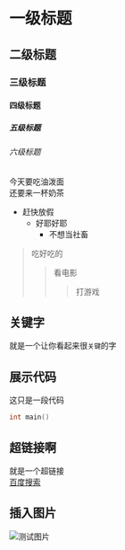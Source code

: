 
# 一级标题
## 二级标题
### 三级标题
#### 四级标题
##### 五级标题
###### 六级标题

今天要吃油泼面<br>
还要来一杯奶茶<br>


* 赶快放假
  * 好耶好耶
    * 不想当社畜

> 吃好吃的
>> 看电影
>>> 打游戏


## 关键字
就是一个让你看起来很`关键`的字

## 展示代码
这只是一段代码<br>
```c
int main()
```


## 超链接啊
就是一个超链接<br>
[百度搜索](https://www.baidu.com)


## 插入图片
![测试图片](https://image.baidu.com/search/detail?ct=503316480&z=0&ipn=d&word=%E5%9B%BE%E7%89%872021%E6%96%B0%E5%9B%BE%E7%89%87&hs=2&pn=2&spn=0&di=118470&pi=0&rn=1&tn=baiduimagedetail&is=0%2C0&ie=utf-8&oe=utf-8&cl=2&lm=-1&cs=391432076%2C2333879031&os=2745940824%2C3416643895&simid=4077756974%2C385804610&adpicid=0&lpn=0&ln=30&fr=ala&fm=&sme=&cg=&bdtype=0&oriquery=%E5%9B%BE%E7%89%872021%E6%96%B0%E5%9B%BE%E7%89%87&objurl=https%3A%2F%2Fgimg2.baidu.com%2Fimage_search%2Fsrc%3Dhttp%3A%2F%2Ff3.v.veimg.cn%2Fmeadincms%2F1%2F2015%2F1123%2F20151123081509321.jpg%26refer%3Dhtthttps://image.baidu.com/search/detail?ct=503316480&z=0&ipn=d&word=%E5%9B%BE%E7%89%872021%E6%96%B0%E5%9B%BE%E7%89%87&hs=2&pn=2&spn=0&di=118470&pi=0&rn=1&tn=baiduimagedetail&is=0%2C0&ie=utf-8&oe=utf-8&cl=2&lm=-1&cs=391432076%2C2333879031&os=2745940824%2C3416643895&simid=4077756974%2C385804610&adpicid=0&lpn=0&ln=30&fr=ala&fm=&sme=&cg=&bdtype=0&oriquery=%E5%9B%BE%E7%89%872021%E6%96%B0%E5%9B%BE%E7%89%87&objurl=https%3A%2F%2Fgimg2.baidu.com%2Fimage_search%2Fsrc%3Dhttp%3A%2F%2Ff3.v.veimg.cn%2Fmeadincms%2F1%2F2015%2F1123%2F20151123081509321.jpg%26refer%3Dhtt)

